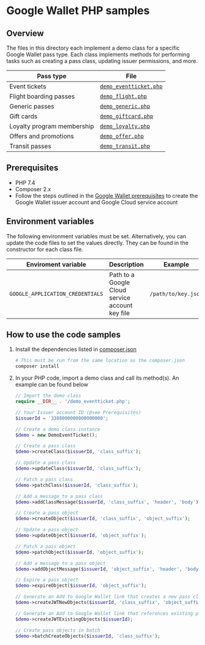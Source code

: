# Google Wallet PHP samples

## Overview

The files in this directory each implement a demo class for a specific Google
Wallet pass type. Each class implements methods for performing tasks such as
creating a pass class, updating issuer permissions, and more.

| Pass type                  | File                                             |
|----------------------------|--------------------------------------------------|
| Event tickets              | [`demo_eventticket.php`](./demo_eventticket.php) |
| Flight boarding passes     | [`demo_flight.php`](./demo_flight.php)           |
| Generic passes             | [`demo_generic.php`](./demo_generic.php)         |
| Gift cards                 | [`demo_giftcard.php`](./demo_giftcard.php)       |
| Loyalty program membership | [`demo_loyalty.php`](./demo_loyalty.php)         |
| Offers and promotions      | [`demo_offer.php`](./demo_offer.php)             |
| Transit passes             | [`demo_transit.php`](./demo_transit.php)         |

## Prerequisites

*   PHP 7.4
*   Composer 2.x
*   Follow the steps outlined in the
    [Google Wallet prerequisites](https://developers.google.com/wallet/generic/web/prerequisites)
    to create the Google Wallet issuer account and Google Cloud service account

## Environment variables

The following environment variables must be set. Alternatively, you can update
the code files to set the values directly. They can be found in the constructor
for each class file.

| Enviroment variable              | Description                                     | Example             |
|----------------------------------|-------------------------------------------------|---------------------|
| `GOOGLE_APPLICATION_CREDENTIALS` | Path to a Google Cloud service account key file | `/path/to/key.json` |

## How to use the code samples

1.  Install the dependencies listed in [composer.json](./composer.json)

    ```bash
    # This must be run from the same location as the composer.json
    composer install
    ```

2.  In your PHP code, import a demo class and call its method(s). An example
    can be found below

    ```php
    // Import the demo class
    require __DIR__ . '/demo_eventticket.php';

    // Your Issuer account ID (@see Prerequisites)
    $issuerId = '3388000000000000000';

    // Create a demo class instance
    $demo = new DemoEventTicket();

    // Create a pass class
    $demo->createClass($issuerId, 'class_suffix');

    // Update a pass class
    $demo->updateClass($issuerId, 'class_suffix');

    // Patch a pass class
    $demo->patchClass($issuerId, 'class_suffix');

    // Add a message to a pass class
    $demo->addClassMessage($issuerId, 'class_suffix', 'header', 'body');

    // Create a pass object
    $demo->createObject($issuerId, 'class_suffix', 'object_suffix');

    // Update a pass object
    $demo->updateObject($issuerId, 'object_suffix');

    // Patch a pass object
    $demo->patchObject($issuerId, 'object_suffix');

    // Add a message to a pass object
    $demo->addObjectMessage($issuerId, 'object_suffix', 'header', 'body');

    // Expire a pass object
    $demo->expireObject($issuerId, 'object_suffix');

    // Generate an Add to Google Wallet link that creates a new pass class and object
    $demo->createJWTNewObjects($issuerId, 'class_suffix', 'object_suffix');

    // Generate an Add to Google Wallet link that references existing pass object(s)
    $demo->createJWTExistingObjects($issuerId);

    // Create pass objects in batch
    $demo->batchCreateObjects($issuerId, 'class_suffix');
    ```
